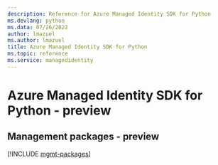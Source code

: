 ```yaml
---
description: Reference for Azure Managed Identity SDK for Python
ms.devlang: python
ms.data: 07/26/2022
author: lmazuel
ms.author: lmazuel
title: Azure Managed Identity SDK for Python
ms.topic: reference
ms.service: managedidentity
---
```

# Azure Managed Identity SDK for Python - preview

## Management packages - preview
[!INCLUDE [mgmt-packages](managed-identity-mgmt-index.md)]